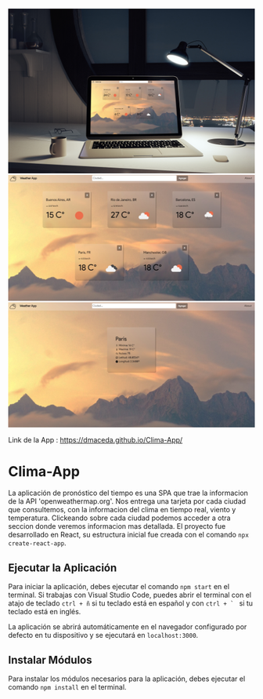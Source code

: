 ![Preview de la App ](https://github.com/dmaceda/Clima-App/blob/master/clima_mokup.jpg)
![Preview de la App ](https://github.com/dmaceda/Clima-App/blob/master/clima.jpg)
![Preview de la App ](https://github.com/dmaceda/Clima-App/blob/master/detalle.jpg)

Link de la App : https://dmaceda.github.io/Clima-App/

# Clima-App

La aplicación de pronóstico del tiempo es una SPA que trae la informacion de la API 'openweathermap.org'.
Nos entrega una tarjeta por cada ciudad que consultemos, con la informacion del clima en tiempo real, viento y temperatura.
Clickeando sobre cada ciudad podemos acceder a otra seccion donde veremos informacion mas detallada.
El proyecto fue desarrollado en React, su estructura inicial fue creada con el comando `npx create-react-app`.

## Ejecutar la Aplicación
Para iniciar la aplicación, debes ejecutar el comando `npm start` en el terminal. Si trabajas con Visual Studio Code, puedes abrir el terminal con el atajo de teclado `ctrl + ñ` si tu teclado está en español y con ``ctrl + ` `` si tu teclado está en inglés.

La aplicación se abrirá automáticamente en el navegador configurado por defecto en tu dispositivo y se ejecutará en `localhost:3000`.

## Instalar Módulos
Para instalar los módulos necesarios para la aplicación, debes ejecutar el comando `npm install` en el terminal.

